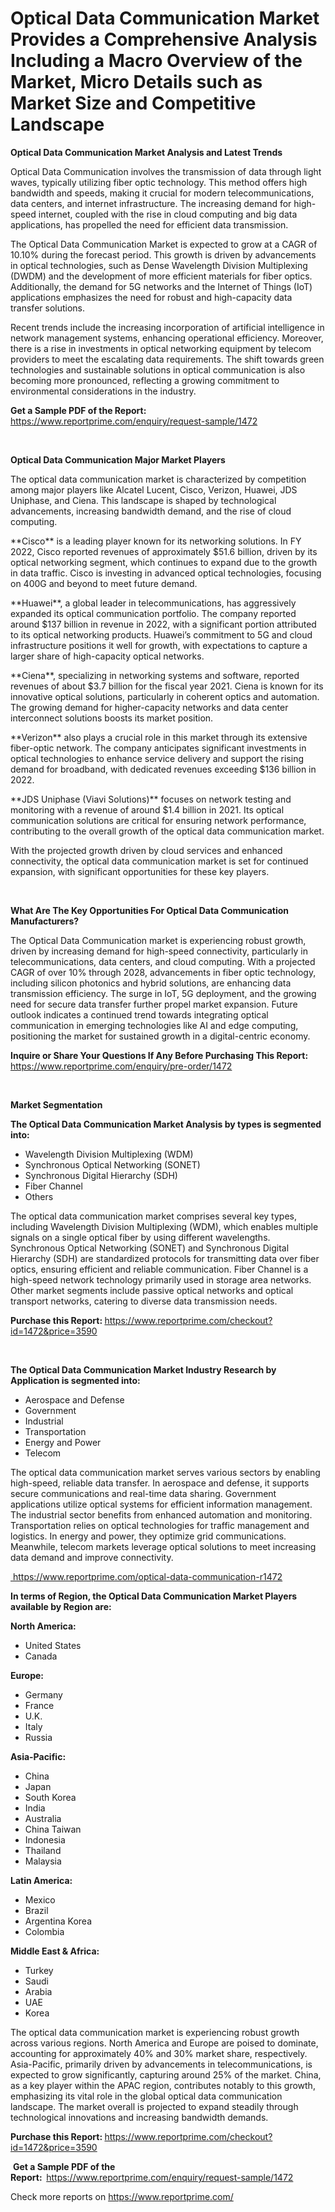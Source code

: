 <p><h1>Optical Data Communication Market Provides a Comprehensive Analysis Including a Macro Overview of the Market, Micro Details such as Market Size and Competitive Landscape</h1></p><p><strong>Optical Data Communication Market Analysis and Latest Trends</strong></p>
<p><p>Optical Data Communication involves the transmission of data through light waves, typically utilizing fiber optic technology. This method offers high bandwidth and speeds, making it crucial for modern telecommunications, data centers, and internet infrastructure. The increasing demand for high-speed internet, coupled with the rise in cloud computing and big data applications, has propelled the need for efficient data transmission.</p><p>The Optical Data Communication Market is expected to grow at a CAGR of 10.10% during the forecast period. This growth is driven by advancements in optical technologies, such as Dense Wavelength Division Multiplexing (DWDM) and the development of more efficient materials for fiber optics. Additionally, the demand for 5G networks and the Internet of Things (IoT) applications emphasizes the need for robust and high-capacity data transfer solutions.</p><p>Recent trends include the increasing incorporation of artificial intelligence in network management systems, enhancing operational efficiency. Moreover, there is a rise in investments in optical networking equipment by telecom providers to meet the escalating data requirements. The shift towards green technologies and sustainable solutions in optical communication is also becoming more pronounced, reflecting a growing commitment to environmental considerations in the industry.</p></p>
<p><strong>Get a Sample PDF of the Report:&nbsp;</strong> <a href="https://www.reportprime.com/enquiry/request-sample/1472?utm_campaign=2820&utm_medium=2&utm_source=Github&utm_content=ia&utm_term=18032025&utm_id=optical-data-communication">https://www.reportprime.com/enquiry/request-sample/1472</a></p>
<p>&nbsp;</p>
<p><strong>Optical Data Communication Major Market Players</strong></p>
<p><p>The optical data communication market is characterized by competition among major players like Alcatel Lucent, Cisco, Verizon, Huawei, JDS Uniphase, and Ciena. This landscape is shaped by technological advancements, increasing bandwidth demand, and the rise of cloud computing.</p><p>**Cisco** is a leading player known for its networking solutions. In FY 2022, Cisco reported revenues of approximately $51.6 billion, driven by its optical networking segment, which continues to expand due to the growth in data traffic. Cisco is investing in advanced optical technologies, focusing on 400G and beyond to meet future demand.</p><p>**Huawei**, a global leader in telecommunications, has aggressively expanded its optical communication portfolio. The company reported around $137 billion in revenue in 2022, with a significant portion attributed to its optical networking products. Huawei’s commitment to 5G and cloud infrastructure positions it well for growth, with expectations to capture a larger share of high-capacity optical networks.</p><p>**Ciena**, specializing in networking systems and software, reported revenues of about $3.7 billion for the fiscal year 2021. Ciena is known for its innovative optical solutions, particularly in coherent optics and automation. The growing demand for higher-capacity networks and data center interconnect solutions boosts its market position.</p><p>**Verizon** also plays a crucial role in this market through its extensive fiber-optic network. The company anticipates significant investments in optical technologies to enhance service delivery and support the rising demand for broadband, with dedicated revenues exceeding $136 billion in 2022.</p><p>**JDS Uniphase (Viavi Solutions)** focuses on network testing and monitoring with a revenue of around $1.4 billion in 2021. Its optical communication solutions are critical for ensuring network performance, contributing to the overall growth of the optical data communication market.</p><p>With the projected growth driven by cloud services and enhanced connectivity, the optical data communication market is set for continued expansion, with significant opportunities for these key players.</p></p>
<p>&nbsp;</p>
<p><strong>What Are The Key Opportunities For Optical Data Communication Manufacturers?</strong></p>
<p><p>The Optical Data Communication market is experiencing robust growth, driven by increasing demand for high-speed connectivity, particularly in telecommunications, data centers, and cloud computing. With a projected CAGR of over 10% through 2028, advancements in fiber optic technology, including silicon photonics and hybrid solutions, are enhancing data transmission efficiency. The surge in IoT, 5G deployment, and the growing need for secure data transfer further propel market expansion. Future outlook indicates a continued trend towards integrating optical communication in emerging technologies like AI and edge computing, positioning the market for sustained growth in a digital-centric economy.</p></p>
<p><strong>Inquire or Share Your Questions If Any Before Purchasing This Report:</strong> <a href="https://www.reportprime.com/enquiry/pre-order/1472?utm_campaign=2820&utm_medium=2&utm_source=Github&utm_content=ia&utm_term=18032025&utm_id=optical-data-communication">https://www.reportprime.com/enquiry/pre-order/1472</a></p>
<p>&nbsp;</p>
<p><strong>Market Segmentation</strong></p>
<p><strong>The Optical Data Communication Market Analysis by types is segmented into:</strong></p>
<p><ul><li>Wavelength Division Multiplexing (WDM)</li><li>Synchronous Optical Networking (SONET)</li><li>Synchronous Digital Hierarchy (SDH)</li><li>Fiber Channel</li><li>Others</li></ul></p>
<p><p>The optical data communication market comprises several key types, including Wavelength Division Multiplexing (WDM), which enables multiple signals on a single optical fiber by using different wavelengths. Synchronous Optical Networking (SONET) and Synchronous Digital Hierarchy (SDH) are standardized protocols for transmitting data over fiber optics, ensuring efficient and reliable communication. Fiber Channel is a high-speed network technology primarily used in storage area networks. Other market segments include passive optical networks and optical transport networks, catering to diverse data transmission needs.</p></p>
<p><strong>Purchase this Report:&nbsp;</strong><a href="https://www.reportprime.com/checkout?id=1472&price=3590&utm_campaign=2820&utm_medium=2&utm_source=Github&utm_content=ia&utm_term=18032025&utm_id=optical-data-communication">https://www.reportprime.com/checkout?id=1472&price=3590</a></p>
<p>&nbsp;</p>
<p><strong>The Optical Data Communication Market Industry Research by Application is segmented into:</strong></p>
<p><ul><li>Aerospace and Defense</li><li>Government</li><li>Industrial</li><li>Transportation</li><li>Energy and Power</li><li>Telecom</li></ul></p>
<p><p>The optical data communication market serves various sectors by enabling high-speed, reliable data transfer. In aerospace and defense, it supports secure communications and real-time data sharing. Government applications utilize optical systems for efficient information management. The industrial sector benefits from enhanced automation and monitoring. Transportation relies on optical technologies for traffic management and logistics. In energy and power, they optimize grid communications. Meanwhile, telecom markets leverage optical solutions to meet increasing data demand and improve connectivity.</p></p>
<p><a href="https://www.reportprime.com/optical-data-communication-r1472?utm_campaign=2820&utm_medium=2&utm_source=Github&utm_content=ia&utm_term=18032025&utm_id=optical-data-communication">&nbsp;https://www.reportprime.com/optical-data-communication-r1472</a></p>
<p><strong>In terms of Region, the Optical Data Communication Market Players available by Region are:</strong></p>
<p>
    <p> <strong> North America: </strong>
        <ul>
            <li>United States</li>
            <li>Canada</li>
        </ul>
        </p> 
    <p> <strong> Europe: </strong>
        <ul>
            <li>Germany</li>
            <li>France</li>
            <li>U.K.</li>
            <li>Italy</li>
            <li>Russia</li>
        </ul>
        </p> 
    <p> <strong> Asia-Pacific: </strong>
        <ul>
            <li>China</li>
            <li>Japan</li>
            <li>South Korea</li>
            <li>India</li>
            <li>Australia</li>
            <li>China Taiwan</li>
            <li>Indonesia</li>
            <li>Thailand</li>
            <li>Malaysia</li>
        </ul>
        </p> 
    <p> <strong> Latin America: </strong>
        <ul>
            <li>Mexico</li>
            <li>Brazil</li>
            <li>Argentina Korea</li>
            <li>Colombia</li>
        </ul>
        </p> 
    <p> <strong> Middle East & Africa: </strong>
        <ul>
            <li>Turkey</li>
            <li>Saudi</li>
            <li>Arabia</li>
            <li>UAE</li>
            <li>Korea</li>
        </ul>
    </p>
    </p>
<p><p>The optical data communication market is experiencing robust growth across various regions. North America and Europe are poised to dominate, accounting for approximately 40% and 30% market share, respectively. Asia-Pacific, primarily driven by advancements in telecommunications, is expected to grow significantly, capturing around 25% of the market. China, as a key player within the APAC region, contributes notably to this growth, emphasizing its vital role in the global optical data communication landscape. The market overall is projected to expand steadily through technological innovations and increasing bandwidth demands.</p></p>
<p><strong>Purchase this Report: </strong><a href="https://www.reportprime.com/checkout?id=1472&price=3590&utm_campaign=2820&utm_medium=2&utm_source=Github&utm_content=ia&utm_term=18032025&utm_id=optical-data-communication">https://www.reportprime.com/checkout?id=1472&price=3590</a></p>
<p>&nbsp;<strong>Get a Sample PDF of the Report:&nbsp;&nbsp;</strong><a href="https://www.reportprime.com/enquiry/request-sample/1472?utm_campaign=2820&utm_medium=2&utm_source=Github&utm_content=ia&utm_term=18032025&utm_id=optical-data-communication">https://www.reportprime.com/enquiry/request-sample/1472</a></p>
<p><strong></strong></p>
<p>Check more reports on <a href="https://www.reportprime.com/?utm_campaign=2820&utm_medium=2&utm_source=Github&utm_content=ia&utm_term=18032025&utm_id=optical-data-communication">https://www.reportprime.com/</a></p>